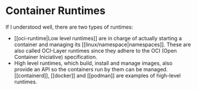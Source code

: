 # Container Runtimes
If I understood well, there are two types of runtimes:

* [[oci-runtime|Low level runtimes]] are in charge of actually starting a container and managing its [[linux/namespace|namespaces]]. These are also called OCI-Layer runtimes since they adhere to the OCI (Open Container Iniciative) specification.
* High level runtimes, which build, install and manage images, also provide an API so the containers run by them can be managed. [[containerd]], [[docker]] and [[podman]] are examples of high-level runtimes.
